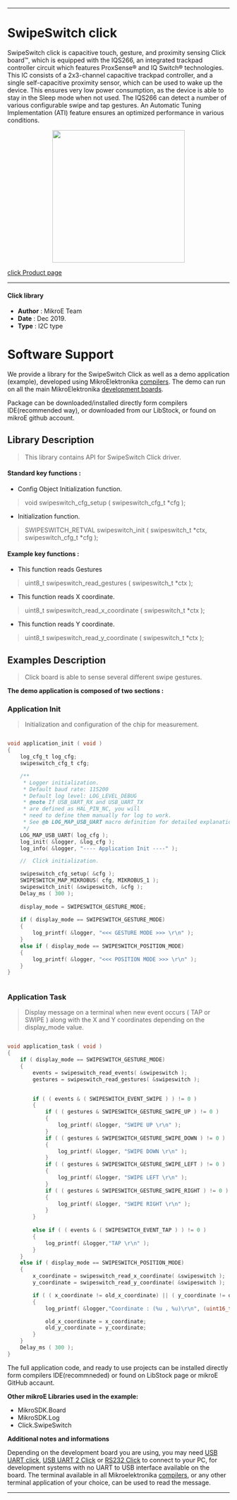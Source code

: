  

---
# SwipeSwitch click

SwipeSwitch click is capacitive touch, gesture, and proximity sensing Click board™, which is equipped with the IQS266, an integrated trackpad controller circuit which features ProxSense® and IQ Switch® technologies. This IC consists of a 2x3-channel capacitive trackpad controller, and a single self-capacitive proximity sensor, which can be used to wake up the device. This ensures very low power consumption, as the device is able to stay in the Sleep mode when not used. The IQS266 can detect a number of various configurable swipe and tap gestures. An Automatic Tuning Implementation (ATI) feature ensures an optimized performance in various conditions.

<p align="center">
  <img src="https://download.mikroe.com/images/click_for_ide/swipeswitch_click.png" height=300px>
</p>

[click Product page](https://www.mikroe.com/swipeswitch-click)

---


#### Click library 

- **Author**        : MikroE Team
- **Date**          : Dec 2019.
- **Type**          : I2C type


# Software Support

We provide a library for the SwipeSwitch Click 
as well as a demo application (example), developed using MikroElektronika 
[compilers](https://shop.mikroe.com/compilers). 
The demo can run on all the main MikroElektronika [development boards](https://shop.mikroe.com/development-boards).

Package can be downloaded/installed directly form compilers IDE(recommended way), or downloaded from our LibStock, or found on mikroE github account. 

## Library Description

> This library contains API for SwipeSwitch Click driver.

#### Standard key functions :

- Config Object Initialization function.
> void swipeswitch_cfg_setup ( swipeswitch_cfg_t *cfg ); 
 
- Initialization function.
> SWIPESWITCH_RETVAL swipeswitch_init ( swipeswitch_t *ctx, swipeswitch_cfg_t *cfg );


#### Example key functions :

- This function reads Gestures
> uint8_t swipeswitch_read_gestures ( swipeswitch_t *ctx );
 
- This function reads X coordinate.
> uint8_t swipeswitch_read_x_coordinate ( swipeswitch_t *ctx );

- This function reads Y coordinate.
> uint8_t swipeswitch_read_y_coordinate ( swipeswitch_t *ctx );

## Examples Description

> Click board is able to sense several different swipe gestures. 

**The demo application is composed of two sections :**

### Application Init 

> Initialization and configuration of the chip for measurement.

```c

void application_init ( void )
{
    log_cfg_t log_cfg;
    swipeswitch_cfg_t cfg;

    /** 
     * Logger initialization.
     * Default baud rate: 115200
     * Default log level: LOG_LEVEL_DEBUG
     * @note If USB_UART_RX and USB_UART_TX 
     * are defined as HAL_PIN_NC, you will 
     * need to define them manually for log to work. 
     * See @b LOG_MAP_USB_UART macro definition for detailed explanation.
     */
    LOG_MAP_USB_UART( log_cfg );
    log_init( &logger, &log_cfg );
    log_info( &logger, "---- Application Init ----" );

    //  Click initialization.

    swipeswitch_cfg_setup( &cfg );
    SWIPESWITCH_MAP_MIKROBUS( cfg, MIKROBUS_1 );
    swipeswitch_init( &swipeswitch, &cfg );
    Delay_ms ( 300 );
    
    display_mode = SWIPESWITCH_GESTURE_MODE;
    
    if ( display_mode == SWIPESWITCH_GESTURE_MODE)
    {
        log_printf( &logger, "<<< GESTURE MODE >>> \r\n" ); 
    }
    else if ( display_mode == SWIPESWITCH_POSITION_MODE)
    {
        log_printf( &logger, "<<< POSITION MODE >>> \r\n" ); 
    }
}
  
```

### Application Task

> Display message on a terminal when new event occurs ( TAP or SWIPE ) along with the X and Y coordinates depending on the display_mode value.

```c

void application_task ( void )
{
    if ( display_mode == SWIPESWITCH_GESTURE_MODE)
    {
        events = swipeswitch_read_events( &swipeswitch );
        gestures = swipeswitch_read_gestures( &swipeswitch );

        
        if ( ( events & ( SWIPESWITCH_EVENT_SWIPE ) ) != 0 )
        {
            if ( ( gestures & SWIPESWITCH_GESTURE_SWIPE_UP ) != 0 )
            {
                log_printf( &logger, "SWIPE UP \r\n" );
            }
            if ( ( gestures & SWIPESWITCH_GESTURE_SWIPE_DOWN ) != 0 )
            {
                log_printf( &logger, "SWIPE DOWN \r\n" );
            }
            if ( ( gestures & SWIPESWITCH_GESTURE_SWIPE_LEFT ) != 0 )
            {
                log_printf( &logger, "SWIPE LEFT \r\n" );
            }
            if ( ( gestures & SWIPESWITCH_GESTURE_SWIPE_RIGHT ) != 0 )
            {
                log_printf( &logger, "SWIPE RIGHT \r\n" );
            }
        }
        
        else if ( ( events & ( SWIPESWITCH_EVENT_TAP ) ) != 0 )
        {
            log_printf( &logger,"TAP \r\n" );
        }
    }
    else if ( display_mode == SWIPESWITCH_POSITION_MODE)
    {
        x_coordinate = swipeswitch_read_x_coordinate( &swipeswitch );
        y_coordinate = swipeswitch_read_y_coordinate( &swipeswitch );

        if ( ( x_coordinate != old_x_coordinate) || ( y_coordinate != old_y_coordinate ) )
        {
            log_printf( &logger,"Coordinate : (%u , %u)\r\n", (uint16_t) x_coordinate, (uint16_t) y_coordinate );

            old_x_coordinate = x_coordinate;
            old_y_coordinate = y_coordinate;
        }
    }
    Delay_ms ( 300 );
}

```

The full application code, and ready to use projects can be  installed directly form compilers IDE(recommneded) or found on LibStock page or mikroE GitHub accaunt.

**Other mikroE Libraries used in the example:** 

- MikroSDK.Board
- MikroSDK.Log
- Click.SwipeSwitch

**Additional notes and informations**

Depending on the development board you are using, you may need 
[USB UART click](https://shop.mikroe.com/usb-uart-click), 
[USB UART 2 Click](https://shop.mikroe.com/usb-uart-2-click) or 
[RS232 Click](https://shop.mikroe.com/rs232-click) to connect to your PC, for 
development systems with no UART to USB interface available on the board. The 
terminal available in all Mikroelektronika 
[compilers](https://shop.mikroe.com/compilers), or any other terminal application 
of your choice, can be used to read the message.



---
